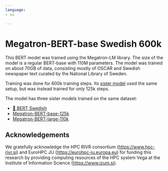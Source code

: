 ```yaml
---
language:
- sv

---
```


# Megatron-BERT-base Swedish 600k

This BERT model was trained using the Megatron-LM library.
The size of the model is a regular BERT-base with 110M parameters.
The model was trained on about 70GB of data, consisting mostly of OSCAR and Swedish newspaper text curated by the National Library of Sweden.

Training was done for 600k training steps. Its [sister model](https://huggingface.co/KBLab/megatron-bert-base-swedish-cased-125k) used the same setup, but was instead trained for only 125k steps.


The model has three sister models trained on the same dataset:
- [🤗 BERT Swedish](https://huggingface.co/KBLab/bert-base-swedish-cased-new)
- [Megatron-BERT-base-125k](https://huggingface.co/KBLab/megatron-bert-base-swedish-cased-125k)
- [Megatron-BERT-large-110k](https://huggingface.co/KBLab/megatron-bert-large-swedish-cased-110k)

## Acknowledgements

We gratefully acknowledge the HPC RIVR consortium (https://www.hpc-rivr.si) and EuroHPC JU (https://eurohpc-ju.europa.eu) for funding this research by providing computing resources of the HPC system Vega at the Institute of Information Science (https://www.izum.si).